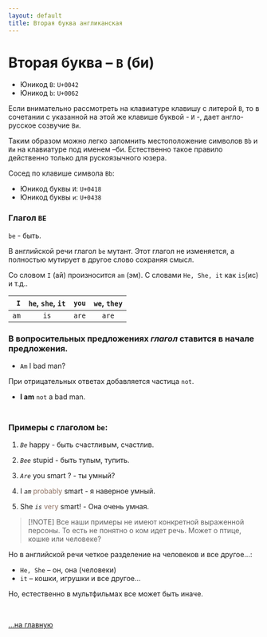 ```yaml
---
layout: default
title: Вторая буква англиканская
---
```


# Вторая буква – `B` (би)

<!-- ![img](https://2.bp.blogspot.com/-0IVjlIw5BlQ/YHb2qobTLpI/AAAAAAAAGew/ITPUNXanRho4j1gvNt1ZypKJCm4V1uqwQCK4BGAYYCw/s800/listia-730502.png) -->

- Юникод `B`: `U+0042`
- Юникод `b`: `U+0062`

Если внимательно рассмотреть на клавиатуре клавишу с литерой `B`, то в сочетании с указанной на этой же клавише буквой - `И` -, дает англо-русское созвучие `Bи`. 

Таким образом можно легко запомнить местоположение символов `Bb` и `Ии` на клавиатуре под именем –би. Естественно такое правило действенно только для рускоязычного юзера.

Сосед по клавише символа `Bb`:
- Юникод буквы `И`: `U+0418`
- Юникод буквы `и`: `U+0438`

### Глагол **`BE`**

`be` - быть.

В английской речи глагол `be` мутант. Этот глагол не изменяется, а полностью мутирует в другое слово сохраняя смысл.

Со словом `I` (ай) произносится `am` (эм). С словами `He, She, it` как `is`(ис) и т.д..

|  `I` | `he`, `she`, `it` | `you` | `we`, `they` |
| ---: | :---------------: | :---: | :----------: |
| `am` |       `is`        | `are` |    `are`     |

### В вопросительных предложениях *глагол* ставится в начале предложения.

- `Am` I bad man? 


При отрицательных ответах добавляется частица `not`.

- **I am** `not` a bad man.



### <br>Примеры с глаголом `be`:

1. *`Be`* happy - быть счастливым, счастлив.
2. *`Bee`* stupid - быть тупым, тупить.

3. *`Are`* you smart ? - ты умный?
4. I *`am`* <span style="color: #8F7161;">probably</span> smart - я наверное умный.
5. She *`is`* <span style="color: #8F7161;">very</span> smart! - Она очень умная.

>[!NOTE] Все наши примеры не имеют конкретной выраженной персоны. То есть не понятно о ком идет речь. Может о птице, кошке или человеке? 

Но в английской речи четкое разделение на человеков и все другое…:

- `He, She` – он, она (человеки)
- `it` – кошки, игрушки и все другое… 

Но, естественно в мультфильмах все может быть иначе.

<br>

[…на главную](/)

<br>

<!-- ![img](https://1.bp.blogspot.com/-hOxN5KX2KfY/YPplNP_w6xI/AAAAAAAAGz0/nNxSLwD5lnQhvFnce_DzmIoSRWyY9A3QACLcBGAsYHQ/s694/theend-beats.png) -->